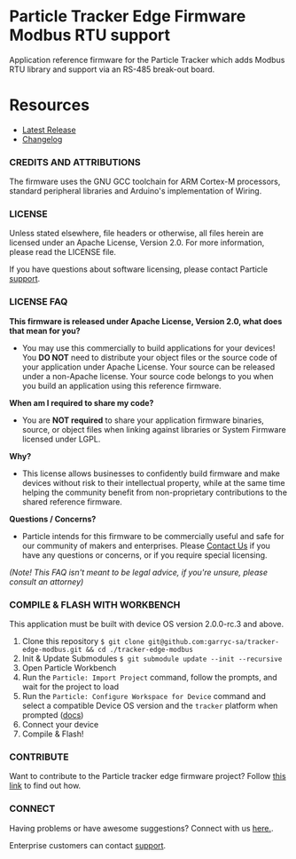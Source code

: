 
# Particle Tracker Edge Firmware Modbus RTU support

Application reference firmware for the Particle Tracker which adds Modbus RTU library and support via an RS-485 break-out board.

# Resources

- [Latest Release](https://github.com/particle-iot/tracker-edge/releases)
- [Changelog](CHANGELOG.md)

### CREDITS AND ATTRIBUTIONS

The firmware uses the GNU GCC toolchain for ARM Cortex-M processors, standard peripheral libraries and Arduino's implementation of Wiring.

### LICENSE

Unless stated elsewhere, file headers or otherwise, all files herein are licensed under an Apache License, Version 2.0. For more information, please read the LICENSE file.

If you have questions about software licensing, please contact Particle [support](https://support.particle.io/).


### LICENSE FAQ

**This firmware is released under Apache License, Version 2.0, what does that mean for you?**

 * You may use this commercially to build applications for your devices!  You **DO NOT** need to distribute your object files or the source code of your application under Apache License.  Your source can be released under a non-Apache license.  Your source code belongs to you when you build an application using this reference firmware.

**When am I required to share my code?**

 * You are **NOT required** to share your application firmware binaries, source, or object files when linking against libraries or System Firmware licensed under LGPL.

**Why?**

 * This license allows businesses to confidently build firmware and make devices without risk to their intellectual property, while at the same time helping the community benefit from non-proprietary contributions to the shared reference firmware.

**Questions / Concerns?**

 * Particle intends for this firmware to be commercially useful and safe for our community of makers and enterprises.  Please [Contact Us](https://support.particle.io/) if you have any questions or concerns, or if you require special licensing.

_(Note!  This FAQ isn't meant to be legal advice, if you're unsure, please consult an attorney)_


### COMPILE & FLASH WITH WORKBENCH

This application must be built with device OS version 2.0.0-rc.3 and above.

1. Clone this repository `$ git clone git@github.com:garryc-sa/tracker-edge-modbus.git && cd ./tracker-edge-modbus`
2. Init & Update Submodules `$ git submodule update --init --recursive`
3. Open Particle Workbench
4. Run the `Particle: Import Project` command, follow the prompts, and wait for the project to load
5. Run the `Particle: Configure Workspace for Device` command and select a compatible Device OS version and the `tracker` platform when prompted ([docs](https://docs.particle.io/tutorials/developer-tools/workbench/#cloud-build-and-flash))
6. Connect your device
7. Compile & Flash!

### CONTRIBUTE

Want to contribute to the Particle tracker edge firmware project? Follow [this link](CONTRIBUTING.md) to find out how.

### CONNECT

Having problems or have awesome suggestions? Connect with us [here.](https://community.particle.io/c/tracking-system).

Enterprise customers can contact [support](https://support.particle.io/).
